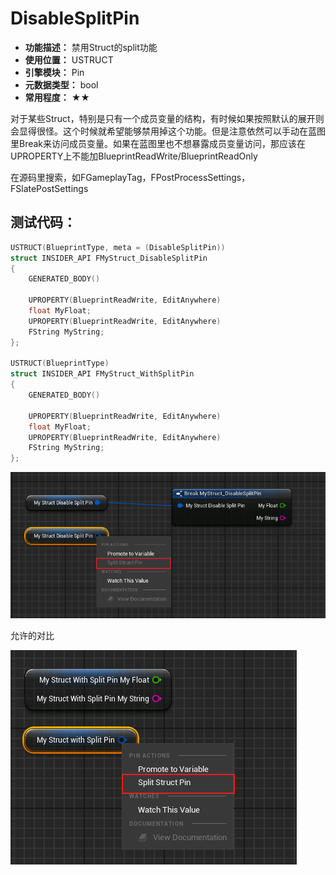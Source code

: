 ﻿# DisableSplitPin

- **功能描述：** 禁用Struct的split功能
- **使用位置：** USTRUCT
- **引擎模块：** Pin
- **元数据类型：** bool
- **常用程度：** ★★

对于某些Struct，特别是只有一个成员变量的结构，有时候如果按照默认的展开则会显得很怪。这个时候就希望能够禁用掉这个功能。但是注意依然可以手动在蓝图里Break来访问成员变量。如果在蓝图里也不想暴露成员变量访问，那应该在UPROPERTY上不能加BlueprintReadWrite/BlueprintReadOnly

在源码里搜索，如FGameplayTag，FPostProcessSettings，FSlatePostSettings

## 测试代码：

```cpp
USTRUCT(BlueprintType, meta = (DisableSplitPin))
struct INSIDER_API FMyStruct_DisableSplitPin
{
	GENERATED_BODY()

	UPROPERTY(BlueprintReadWrite, EditAnywhere)
	float MyFloat;
	UPROPERTY(BlueprintReadWrite, EditAnywhere)
	FString MyString;
};

USTRUCT(BlueprintType)
struct INSIDER_API FMyStruct_WithSplitPin
{
	GENERATED_BODY()

	UPROPERTY(BlueprintReadWrite, EditAnywhere)
	float MyFloat;
	UPROPERTY(BlueprintReadWrite, EditAnywhere)
	FString MyString;
};
```

![Untitled](Untitled.png)

允许的对比

![Untitled](Untitled%201.png)